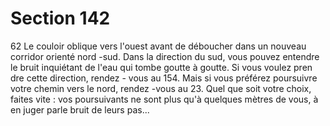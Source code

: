 # Section 142

62
Le couloir oblique vers l'ouest avant de déboucher dans un
nouveau corridor orienté nord -sud. Dans la direction du sud,
vous pouvez entendre le bruit inquiétant de l'eau qui tombe
goutte à goutte. Si vous voulez pren dre cette direction, rendez -
vous au 154. Mais si vous préférez poursuivre votre chemin vers
le nord, rendez -vous au 23. Quel que soit votre choix, faites vite :
vos poursuivants ne sont plus qu'à quelques mètres de vous, à en
juger parle bruit de leurs pas...